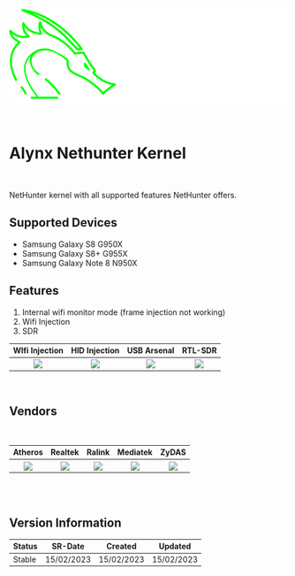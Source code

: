 


<p ><img src="https://raw.githubusercontent.com/AlynxHost/Alynxhost.github.io/main/logox.png" width="1000px" alt="project-image"></p>
<br>
<h1 id="title">Alynx Nethunter Kernel</h1>
<br>
<p id="description">NetHunter kernel with all supported features NetHunter offers.</p>


## Supported Devices

- Samsung Galaxy S8 G950X
- Samsung Galaxy S8+ G955X
- Samsung Galaxy Note 8 N950X

## Features
 1. Internal wifi monitor mode (frame injection not working)
 2. Wifi Injection
 3. SDR


| WIfi Injection | HID Injection  | USB Arsenal | RTL-SDR |
|----------------|----------------|-------------|---------|
|<center><img align="center" src="https://cdn1.iconfinder.com/data/icons/warnings-and-dangers/400/Warning-02-512.png" width="20px"></center> | <center><img align="center" src="https://cdn1.iconfinder.com/data/icons/warnings-and-dangers/400/Warning-02-512.png" width="20px"></center> | <center><img align="center" src="https://cdn1.iconfinder.com/data/icons/warnings-and-dangers/400/Warning-02-512.png" width="20px"></center> | <center><img align="center" src="https://cdn1.iconfinder.com/data/icons/warnings-and-dangers/400/Warning-02-512.png" width="20px"></center> |


<br>

## Vendors

<br>

| Atheros | Realtek | Ralink | Mediatek | ZyDAS |
|---------|---------|--------|----------|-------|
|<center><img align="center" src="https://cdn1.iconfinder.com/data/icons/warnings-and-dangers/400/Warning-02-512.png" width="20px"></center> | <center><img align="center" src="https://cdn1.iconfinder.com/data/icons/warnings-and-dangers/400/Warning-02-512.png" width="20px"></center> | <center><img align="center" src="https://cdn1.iconfinder.com/data/icons/warnings-and-dangers/400/Warning-02-512.png" width="20px"></center> | <center><img align="center" src="https://cdn1.iconfinder.com/data/icons/warnings-and-dangers/400/Warning-02-512.png" width="20px"></center> | <center><img align="center" src="https://cdn1.iconfinder.com/data/icons/warnings-and-dangers/400/Warning-02-512.png" width="20px"></center>

<br>
<br>


## Version Information


|Status | SR-Date | Created | Updated |
|-------|---------------------|---------|--------------|
| Stable | 15/02/2023 | 15/02/2023 | 15/02/2023 |



